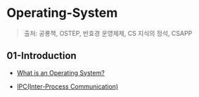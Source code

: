 # Operating-System

> 출처: 공룡책, OSTEP, 반효경 운영체제, CS 지식의 정석, CSAPP

## 01-Introduction
- [What is an Operating System?](md/os-01.md)

- [IPC(Inter-Process Communication)](ipc/README.md)
